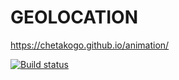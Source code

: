 # GEOLOCATION
https://chetakogo.github.io/animation/

[![Build status](https://ci.appveyor.com/api/projects/status/x35a4vwta2ktjfgq?svg=true)](https://ci.appveyor.com/project/chetakogo/animation)